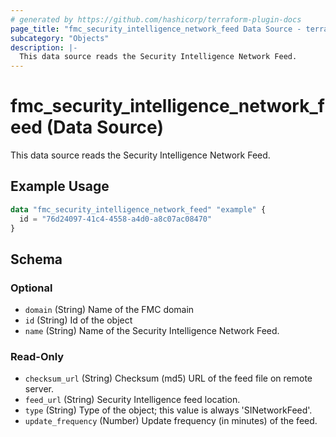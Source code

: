 ```yaml
---
# generated by https://github.com/hashicorp/terraform-plugin-docs
page_title: "fmc_security_intelligence_network_feed Data Source - terraform-provider-fmc"
subcategory: "Objects"
description: |-
  This data source reads the Security Intelligence Network Feed.
---
```


# fmc_security_intelligence_network_feed (Data Source)

This data source reads the Security Intelligence Network Feed.

## Example Usage

```terraform
data "fmc_security_intelligence_network_feed" "example" {
  id = "76d24097-41c4-4558-a4d0-a8c07ac08470"
}
```

<!-- schema generated by tfplugindocs -->
## Schema

### Optional

- `domain` (String) Name of the FMC domain
- `id` (String) Id of the object
- `name` (String) Name of the Security Intelligence Network Feed.

### Read-Only

- `checksum_url` (String) Checksum (md5) URL of the feed file on remote server.
- `feed_url` (String) Security Intelligence feed location.
- `type` (String) Type of the object; this value is always 'SINetworkFeed'.
- `update_frequency` (Number) Update frequency (in minutes) of the feed.
